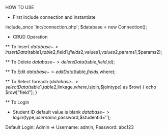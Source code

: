 HOW TO USE
* First include connection and instantiate

include_once 'inc/connection.php';
$database = new Connection();

* CRUD Operation

** To Insert
$database->insertData($table1,$table2,$field1,$fields2,$values1,$values2,$params1,$params2);

** To Delete
$database->deleteData($table,$field,$id);

** To Edit
$database->editData($table,$fields,$where);

** To Select
foreach ($database->selectData($table1,$table2,$linkage,$where,$isjoin,$jointype) as $row) {
	echo $row["field"];
}

** To Login
* Student ID default value is blank
$database->login($type,$username,$password,$studentid='');

Default Login:
Admin => Username: admin, Password: abc123